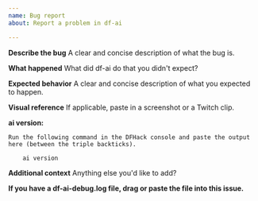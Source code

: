 ```yaml
---
name: Bug report
about: Report a problem in df-ai

---
```


**Describe the bug**
A clear and concise description of what the bug is.

**What happened**
What did df-ai do that you didn't expect?

**Expected behavior**
A clear and concise description of what you expected to happen.

**Visual reference**
If applicable, paste in a screenshot or a Twitch clip.

**ai version:**
```
Run the following command in the DFHack console and paste the output here (between the triple backticks).

    ai version

```

**Additional context**
Anything else you'd like to add?

**If you have a df-ai-debug.log file, drag or paste the file into this issue.**
